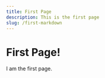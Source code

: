 ```yaml
---
title: First Page
description: This is the first page
slug: /first-markdown
---
```


# First Page!

I am the first page.
